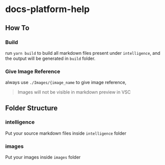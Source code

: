 # docs-platform-help

## How To

### Build
run `yarn build` to build all markdown files present under `intelligence`, and the output will be generated in `build` folder.

### Give Image Reference
always use `./Images/{image_name` to give image reference,
> Images will not be visible in markdown preview in VSC


## Folder Structure

### intelligence
Put your source markdown files inside `intelligence` folder

### images
Put your images inside `images` folder



